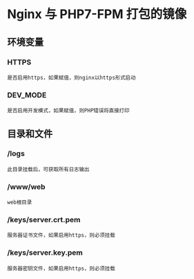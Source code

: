 # Nginx 与 PHP7-FPM 打包的镜像

## 环境变量

### HTTPS

    是否启用https，如果赋值，则nginx以https形式启动

### DEV_MODE

    是否启用开发模式，如果赋值，则PHP错误将直接打印

## 目录和文件

### /logs

    此目录挂载后，可获取所有日志输出

### /www/web

    web根目录

### /keys/server.crt.pem

    服务器证书文件，如果启用https，则必须挂载

### /keys/server.key.pem

    服务器密钥文件，如果启用https，则必须挂载
